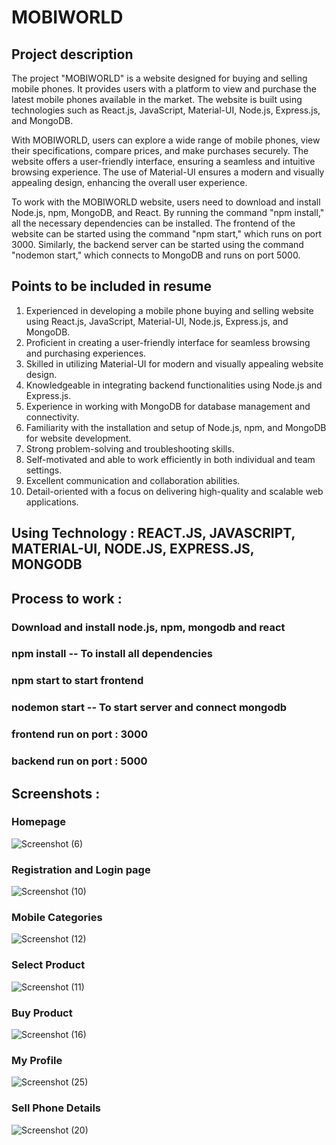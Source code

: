 # MOBIWORLD

## Project description 

The project "MOBIWORLD" is a website designed for buying and selling mobile phones. It provides users with a platform to view and purchase the latest mobile phones available in the market. The website is built using technologies such as React.js, JavaScript, Material-UI, Node.js, Express.js, and MongoDB.

With MOBIWORLD, users can explore a wide range of mobile phones, view their specifications, compare prices, and make purchases securely. The website offers a user-friendly interface, ensuring a seamless and intuitive browsing experience. The use of Material-UI ensures a modern and visually appealing design, enhancing the overall user experience.

To work with the MOBIWORLD website, users need to download and install Node.js, npm, MongoDB, and React. By running the command "npm install," all the necessary dependencies can be installed. The frontend of the website can be started using the command "npm start," which runs on port 3000. Similarly, the backend server can be started using the command "nodemon start," which connects to MongoDB and runs on port 5000.


## Points to be included in resume 

1. Experienced in developing a mobile phone buying and selling website using React.js, JavaScript, Material-UI, Node.js, Express.js, and MongoDB.
2. Proficient in creating a user-friendly interface for seamless browsing and purchasing experiences.
3. Skilled in utilizing Material-UI for modern and visually appealing website design.
4. Knowledgeable in integrating backend functionalities using Node.js and Express.js.
5. Experience in working with MongoDB for database management and connectivity.
6. Familiarity with the installation and setup of Node.js, npm, and MongoDB for website development.
7. Strong problem-solving and troubleshooting skills.
8. Self-motivated and able to work efficiently in both individual and team settings.
9. Excellent communication and collaboration abilities.
10. Detail-oriented with a focus on delivering high-quality and scalable web applications.





## Using Technology : REACT.JS, JAVASCRIPT, MATERIAL-UI, NODE.JS, EXPRESS.JS, MONGODB  

## Process to work :
### Download and install node.js, npm, mongodb and react
### npm install -- To install all dependencies
### npm start to start frontend
### nodemon start -- To start server and connect mongodb
### frontend run on port : 3000
### backend run on port : 5000

## Screenshots :
### Homepage
![Screenshot (6)](https://user-images.githubusercontent.com/77229655/164453686-b9b36ac8-7694-4d8f-bfd4-32bd50ed883a.png)
### Registration and Login page
![Screenshot (10)](https://user-images.githubusercontent.com/77229655/164452789-39945146-6815-4925-9ba5-46bf86977fa9.png)
### Mobile Categories
![Screenshot (12)](https://user-images.githubusercontent.com/77229655/164454215-bff64cd5-f78d-4963-9006-8b1b5349481f.png)
### Select Product 
![Screenshot (11)](https://user-images.githubusercontent.com/77229655/164455061-2787addd-87dd-434f-949e-c1687cbda336.png)
### Buy Product
![Screenshot (16)](https://user-images.githubusercontent.com/77229655/164457165-d237e854-170a-4ce9-bc77-9c23af35261b.png)
### My Profile
![Screenshot (25)](https://user-images.githubusercontent.com/77229655/164455415-cb85109e-e126-44c9-8bec-493dbd267900.png)
### Sell Phone Details
![Screenshot (20)](https://user-images.githubusercontent.com/77229655/164455988-b1e963c2-10bc-4584-95f9-09d45010806a.png)

